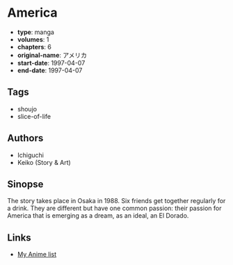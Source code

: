 # America

-   **type**: manga
-   **volumes**: 1
-   **chapters**: 6
-   **original-name**: アメリカ
-   **start-date**: 1997-04-07
-   **end-date**: 1997-04-07

## Tags

-   shoujo
-   slice-of-life

## Authors

-   Ichiguchi
-   Keiko (Story & Art)

## Sinopse

The story takes place in Osaka in 1988. Six friends get together regularly for a drink. They are different but have one common passion: their passion for America that is emerging as a dream, as an ideal, an El Dorado.

## Links

-   [My Anime list](https://myanimelist.net/manga/19963/America)

